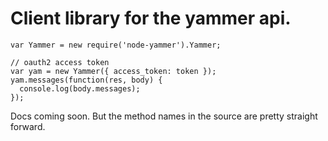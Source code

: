 # Client library for the yammer api.

```
var Yammer = new require('node-yammer').Yammer;

// oauth2 access token
var yam = new Yammer({ access_token: token });
yam.messages(function(res, body) {
  console.log(body.messages);
});
```

Docs coming soon. But the method names in the source are pretty straight forward.
